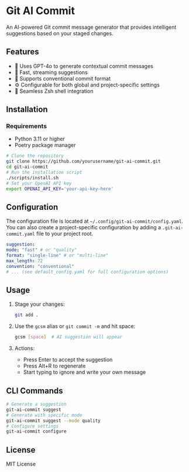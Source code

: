 # Git AI Commit

An AI-powered Git commit message generator that provides intelligent suggestions based on your staged changes.

## Features

- 🤖 Uses GPT-4o to generate contextual commit messages
- 🚀 Fast, streaming suggestions
- 🎯 Supports conventional commit format
- ⚙️ Configurable for both global and project-specific settings
- 🔌 Seamless Zsh shell integration

## Installation

### Requirements
- Python 3.11 or higher
- Poetry package manager

```bash
# Clone the repository
git clone https://github.com/yourusername/git-ai-commit.git
cd git-ai-commit
# Run the installation script
./scripts/install.sh
# Set your OpenAI API key
export OPENAI_API_KEY='your-api-key-here'
```

## Configuration

The configuration file is located at `~/.config/git-ai-commit/config.yaml`. You can also create a project-specific configuration by adding a `.git-ai-commit.yaml` file to your project root.

```yaml
suggestion:
mode: "fast" # or "quality"
format: "single-line" # or "multi-line"
max_length: 72
convention: "conventional"
# ... (see default_config.yaml for full configuration options)
```

## Usage

1. Stage your changes:
   ```bash
   git add .
   ```

2. Use the `gcsm` alias or `git commit -m` and hit space:
   ```bash
   gcsm [space]  # AI suggestion will appear
   ```

3. Actions:
   - Press Enter to accept the suggestion
   - Press Alt+R to regenerate
   - Start typing to ignore and write your own message

## CLI Commands
```bash
# Generate a suggestion
git-ai-commit suggest
# Generate with specific mode
git-ai-commit suggest --mode quality
# Configure settings
git-ai-commit configure
```

## License

MIT License
